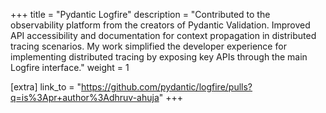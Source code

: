+++
title = "Pydantic Logfire"
description = "Contributed to the observability platform from the creators of Pydantic Validation. Improved API accessibility and documentation for context propagation in distributed tracing scenarios. My work simplified the developer experience for implementing distributed tracing by exposing key APIs through the main Logfire interface."
weight = 1

[extra]
link_to = "https://github.com/pydantic/logfire/pulls?q=is%3Apr+author%3Adhruv-ahuja"
+++